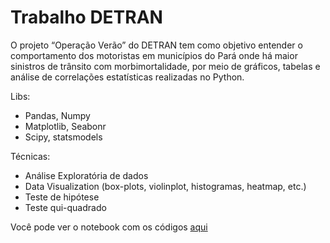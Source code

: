 # Trabalho DETRAN
 
O projeto “Operação Verão” do DETRAN tem como objetivo entender o comportamento dos motoristas em municípios do Pará onde há maior sinistros
de trânsito com morbimortalidade, por meio de gráficos, tabelas e análise de correlações estatísticas realizadas no Python.

Libs:
- Pandas, Numpy
- Matplotlib, Seabonr
- Scipy, statsmodels

Técnicas:
- Análise Exploratória de dados
- Data Visualization (box-plots, violinplot, histogramas, heatmap, etc.)
- Teste de hipótese
- Teste qui-quadrado

Você pode ver o notebook com os códigos <a href = "https://github.com/JulioHenri/Trabalho_DETRAN/blob/main/dataset-and-code/detran.ipynb"> aqui
